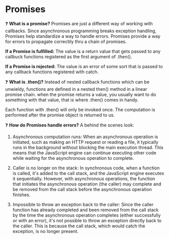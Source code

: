 # Promises


   
:question: **What is a promise?** 
Promises are just a different way of working with callbacks. Since asynchronous programming breaks exception handling, Promises help standardize a way to handle errors. Promises provide a way for errors to propagate correctily thru a chain of promises. 

**If a Promise is fulfilled:** The value is a return value that gets passed to any callbuck functions registered as the first argument of .then().

**If a Promise is rejected:** The value is an error of some sort that is passed to any callback functions registered with catch. 


:question: **What is .then()?**
Instead of nested callback functions which can be unwieldy, functions are defined in a nested then() method in a linear promise chain.
when the promise returns a value, you usually want to do something with that value, that is where .then() comes in handy. 

Each function with .then() will only be invoked once. The computation is performed after the promise object is returned to us. 


:question: **How do Promises handle errors?**
A behind the scenes look:

1. Asynchronous computation runs: When an asynchronous operation is initiated, such as making an HTTP request or reading a file, it typically runs in the background without blocking the main execution thread. This means that the JavaScript engine can continue executing other code while waiting for the asynchronous operation to complete.

2. Caller is no longer on the stack: In synchronous code, when a function is called, it's added to the call stack, and the JavaScript engine executes it sequentially. However, with asynchronous operations, the function that initiates the asynchronous operation (the caller) may complete and be removed from the call stack before the asynchronous operation finishes.

3. Impossible to throw an exception back to the caller: Since the caller function has already completed and been removed from the call stack by the time the asynchronous operation completes (either successfully or with an error), it's not possible to throw an exception directly back to the caller. This is because the call stack, which would catch the exception, is no longer present.
   
